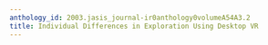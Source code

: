 ```yaml
---
anthology_id: 2003.jasis_journal-ir0anthology0volumeA54A3.2
title: Individual Differences in Exploration Using Desktop VR
---
```

